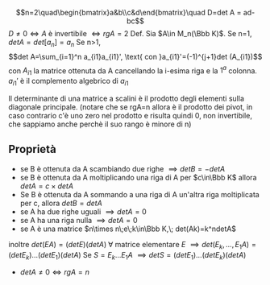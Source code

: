 $$n=2\quad\begin{bmatrix}a&b\\c&d\end{bmatrix}\quad D=det A = ad-bc$$
$D\ne 0 \iff A$ è invertibile $\iff rg A = 2$
Def.
Sia $A\in M_n(\Bbb K)$. Se n=1, $det A = det [a_n] = a_n$
Se n>1, $$det A=\sum_{i=1}^n a_{i1}a_{i1}', \text{ con }a_{i1}'=(-1)^{j+1}det (A_{i1})$$
con $A_{i1}$ la matrice ottenuta da A cancellando la i-esima riga e la $1^a$ colonna.
$a_{i1}'$ è il complemento algebrico di $a_{i1}$

Il determinante di una matrice a scalini è il prodotto degli elementi sulla diagonale principale.
(notare che se rgA=n allora è il prodotto dei pivot, in caso contrario c'è uno zero nel prodotto e risulta quindi 0, non invertibile, che sappiamo anche perchè il suo rango è minore di n)
## Proprietà
- se B è ottenuta da A scambiando due righe $\implies det B = -det A$
- se B è ottenuta da A moltiplicando una riga di A per $c\in\Bbb K$ allora $det A = c\times det A$
- Se B è ottenuta da A sommando a una riga di A un'altra riga moltiplicata per c, allora $det B = det A$
- se A ha due righe uguali $\implies detA = 0$
- se A ha una riga nulla $\implies detA=0$
- se A è una matrice $n\times n\;e\;k\in\Bbb K,\; det(Ak)=k^ndetA$

inoltre $det (EA)=(det E)(det A) \;\forall \text{ matrice elementare }E$
$\implies det(E_k,\dots,E_1A)=(detE_k)\dots(detE_1)(det A)$
Se $S=E_k\dots E_1A$
$\implies det S=(det E_1)\dots(detE_k)(detA)$

- $det A\ne0 \iff rgA=n$
